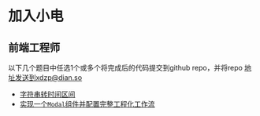 # 加入小电

## 前端工程师

以下几个题目中任选1个或多个将完成后的代码提交到github repo，并将repo 地址发送到xdzp@dian.so
- [字符串转时间区间](./src/parse-string/README.md)
- [实现一个`Modal`组件并配置完整工程化工作流](./src/component/README.md)
